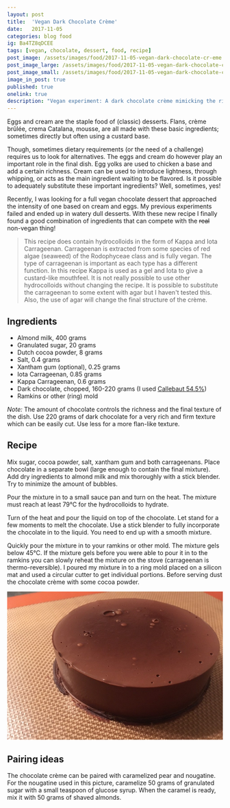 ```yaml
---
layout: post
title:  'Vegan Dark Chocolate Crème'
date:   2017-11-05
categories: blog food
ig: Ba4TZ8qDCEE
tags: [vegan, chocolate, dessert, food, recipe]
post_image: /assets/images/food/2017-11-05-vegan-dark-chocolate-cr-eme.jpg
post_image_large: /assets/images/food/2017-11-05-vegan-dark-chocolate-cr-eme_large.jpg
post_image_small: /assets/images/food/2017-11-05-vegan-dark-chocolate-cr-eme_thumbnail.jpg
image_in_post: true
published: true
onelink: true
description: "Vegan experiment: A dark chocolate crème mimicking the richness of an egg-based dessert."
---
```


Eggs and cream are the staple food of (classic) desserts. Flans, crème brûlée, crema Catalana, mousse, are all made with these basic ingredients; sometimes directly but often using a custard base.

Though, sometimes dietary requirements (or the need of a challenge) requires us to look for alternatives. The eggs and cream do however play an important role in the final dish. Egg yolks are used to chicken a base and add a certain richness. Cream can be used to introduce lightness, through whipping, or acts as the main ingredient waiting to be flavored. Is it possible to adequately substitute these important ingredients? Well, sometimes, yes!

Recently, I was looking for a full vegan chocolate dessert that approached the intensity of one based on cream and eggs. My previous experiments failed and ended up in watery dull desserts. With these new recipe I finally found a good combination of ingredients that can compete with the <del>real</del> non-vegan thing!

> This recipe does contain hydrocolloids in the form of Kappa and Iota Carrageenan. Carrageenan is extracted from some species of red algae (seaweed) of the Rodophyceae class and is fully vegan. The type of carrageenan is important as each type has a different function. In this recipe Kappa is used as a gel and Iota to give a custard-like mouthfeel. It is not really possible to use other hydrocolloids without changing the recipe. It is possible to substitute the carrageenan to some extent with agar but I haven't tested this. Also, the use of agar will change the final structure of the crème.

## Ingredients

- Almond milk, 400 grams
- Granulated sugar, 20 grams
- Dutch cocoa powder, 8 grams
- Salt, 0.4 grams
- Xantham gum (optional), 0.25 grams
- Iota Carrageenan, 0.85 grams
- Kappa Carrageenan, 0.6 grams
- Dark chocolate, chopped, 160-220 grams (I used [Callebaut 54.5%](https://amzn.to/2BmzCtn))
- Ramkins or other (ring) mold

*Note:* The amount of chocolate controls the richness and the final texture of the dish. Use 220 grams of dark chocolate for a very rich and firm texture which can be easily cut. Use less for a more flan-like texture.

## Recipe

Mix sugar, cocoa powder, salt, xantham gum and both carrageenans. Place chocolate in a separate bowl (large enough to contain the final mixture). Add dry ingredients to almond milk and mix thoroughly with a stick blender. Try to minimize the amount of bubbles.

Pour the mixture in to a small sauce pan and turn on the heat. The mixture must reach at least 79&deg;C for the hydrocolloids to hydrate.

Turn of the heat and pour the liquid on top of the chocolate. Let stand for a few moments to melt the chocolate. Use a stick blender to fully incorporate the chocolate in to the liquid. You need to end up with a smooth mixture.

Quickly pour the mixture in to your ramkins or other mold. The mixture gels below 45&deg;C. If the mixture gels before you were able to pour it in to the ramkins you can slowly reheat the mixture on the stove (carrageenan is thermo-reversible). I poured my mixture in to a ring mold placed on a silicon mat and used a circular cutter to get individual portions. Before serving dust the chocolate crème with some cocoa powder.

![The final chocolate crème after removing the ring mold. After removing the mold I cut out individual portions using a round cutter. I ended up with some bubbles at the top of the creme due to the mixing.](/assets/images/recipes/chocolate-creme-ring-mould.jpg)

## Pairing ideas

The chocolate crème can be paired with caramelized pear and nougatine. For the nougatine used in this picture, caramelize 50 grams of granulated sugar with a small teaspoon of glucose syrup. When the caramel is ready, mix it with 50 grams of shaved almonds.
